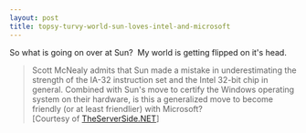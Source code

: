```yaml
---
layout: post
title: topsy-turvy-world-sun-loves-intel-and-microsoft
---
```

So what is going on over at Sun?  My world is getting flipped on it's
head.

> Scott McNealy admits that Sun made a mistake in underestimating the
> strength of the IA-32 instruction set and the Intel 32-bit chip in
> general. Combined with Sun's move to certify the Windows operating
> system on their hardware, is this a generalized move to become
> friendly (or at least friendlier) with Microsoft?
> \
> [Courtesy of
> [TheServerSide.NET](http://www.theserverside.net/news/thread.aspx?thread_id=23462)]
